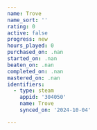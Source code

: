 ```yaml
---
name: Trove
name_sort: ''
rating: 0
active: false
progress: new
hours_played: 0
purchased_on: .nan
started_on: .nan
beaten_on: .nan
completed_on: .nan
mastered_on: .nan
identifiers:
  - type: steam
    appid: '304050'
    name: Trove
    synced_on: '2024-10-04'

---
```

